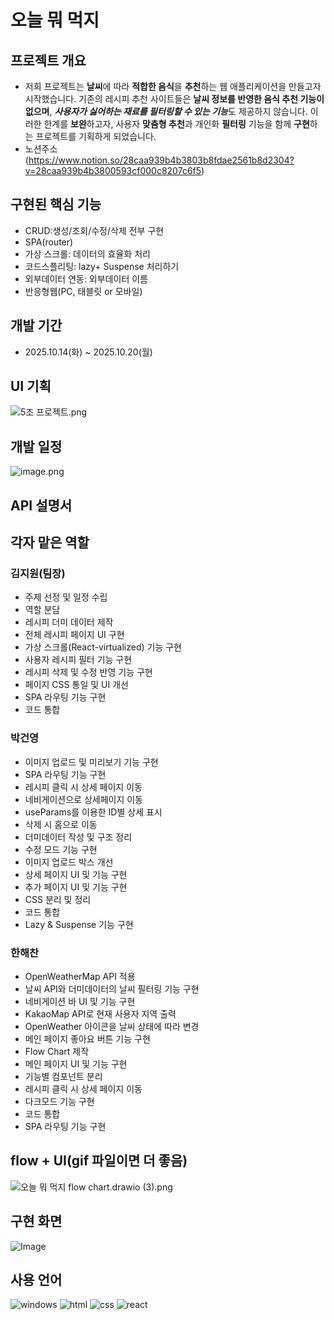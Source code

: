 # 오늘 뭐 먹지

## 프로젝트 개요

- 저희 프로젝트는 <strong>날씨</strong>에 따라 <strong>적합한 음식</strong>을 <strong>추천</strong>하는 웹 애플리케이션을 만들고자 시작했습니다. 기존의 레시피 추천 사이트들은 <strong>날씨 정보를 반영한 음식 추천 기능이 없으며</strong>, <strong><I>사용자가 싫어하는 재료를 필터링할 수 있는 기능</strong></I>도 제공하지 않습니다. 이러한 한계를 <strong>보완</strong>하고자, 사용자 <strong>맞춤형 추천</strong>과 개인화 <strong>필터링</strong> 기능을 함께 <strong>구현</strong>하는 프로젝트를 기획하게 되었습니다.
- 노션주소(https://www.notion.so/28caa939b4b3803b8fdae2561b8d2304?v=28caa939b4b3800593cf000c8207c6f5)

## 구현된 핵심 기능

- CRUD:생성/조회/수정/삭제 전부 구현
- SPA(router)
- 가상 스크롤: 데이터의 효율화 처리
- 코드스플리팅: lazy+ Suspense 처리하기
- 외부데이터 연동: 외부데이터 이름
- 반응형웹(PC, 태블릿 or 모바일)

## 개발 기간

- 2025.10.14(화) ~ 2025.10.20(월)

## UI 기획

![5조 프로젝트.png](attachment:17f35079-f161-446d-85f2-981d4bcbc3a8:5조_프로젝트.png)

## 개발 일정

![image.png](attachment:7c360546-d4e1-4d6e-aa84-2ceefb86e139:image.png)

## API 설명서

## 각자 맡은 역할

### 김지원(팀장)

- 주제 선정 및 일정 수립
- 역할 분담
- 레시피 더미 데이터 제작
- 전체 레시피 페이지 UI 구현
- 가상 스크롤(React-virtualized) 기능 구현
- 사용자 레시피 필터 기능 구현
- 레시피 삭제 및 수정 반영 기능 구현
- 페이지 CSS 통일 및 UI 개선
- SPA 라우팅 기능 구현
- 코드 통합

### 박건영

- 이미지 업로드 및 미리보기 기능 구현
- SPA 라우팅 기능 구현
- 레시피 클릭 시 상세 페이지 이동
- 네비게이션으로 상세페이지 이동
- useParams를 이용한 ID별 상세 표시
- 삭제 시 홈으로 이동
- 더미데이터 작성 및 구조 정리
- 수정 모드 기능 구현
- 이미지 업로드 박스 개선
- 상세 페이지 UI 및 기능 구현
- 추가 페이지 UI 및 기능 구현
- CSS 분리 및 정리
- 코드 통합
- Lazy & Suspense 기능 구현

### 한해찬

- OpenWeatherMap API 적용
- 날씨 API와 더미데이터의 날씨 필터링 기능 구현
- 네비게이션 바 UI 및 기능 구현
- KakaoMap API로 현재 사용자 지역 출력
- OpenWeather 아이콘을 날씨 상태에 따라 변경
- 메인 페이지 좋아요 버튼 기능 구현
- Flow Chart 제작
- 메인 페이지 UI 및 기능 구현
- 기능별 컴포넌트 분리
- 레시피 클릭 시 상세 페이지 이동
- 다크모드 기능 구현
- 코드 통합
- SPA 라우팅 기능 구현

## flow + UI(gif 파일이면 더 좋음)

![오늘 뭐 먹지 flow chart.drawio (3).png](<attachment:b7fe4a65-b92f-48f3-9248-f267b0affbca:오늘_뭐_먹지_flow_chart.drawio_(3).png>)

## 구현 화면

![Image](https://github.com/user-attachments/assets/54f112ba-44c4-4933-92bc-89655bec5a12)

## 사용 언어

![windows](https://img.shields.io/badge/Windows-0078D6?style=for-the-badge&logo=windows&logoColor=white)
![html](https://img.shields.io/badge/HTML5-E34F26?style=for-the-badge&logo=html5&logoColor=white)
![css](https://img.shields.io/badge/CSS-239120?&style=for-the-badge&logo=css3&logoColor=white)
![react](https://img.shields.io/badge/React-20232A?style=for-the-badge&logo=react&logoColor=61DAFB)
